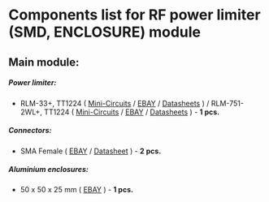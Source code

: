 # Components list for RF power limiter (SMD, ENCLOSURE) module

## Main module:

##### Power limiter:
- RLM-33+, TT1224 (
[Mini-Circuits](https://www.minicircuits.com/WebStore/dashboard.html?model=RLM-33%2B) / 
[EBAY](https://www.ebay.com/sch/i.html?_from=R40&_trksid=p2380057.m570.l1313&_nkw=RLM-33%2B&_sacat=0) /
[Datasheets](./Datasheets/Power%20limiters/RLM-33+.pdf) ) / 
RLM-751-2WL+, TT1224 (
[Mini-Circuits](https://www.minicircuits.com/WebStore/dashboard.html?model=RLM-751-2WL%2B) / 
[EBAY](https://www.ebay.com/sch/i.html?_from=R40&_trksid=p2380057.m570.l1313&_nkw=RLM-33%2B&_sacat=0) /
[Datasheets](./Datasheets/Power%20limiters/RLM-33+.pdf) )  - **1 pcs.**

##### Connectors:
- SMA Female (
[EBAY](https://www.ebay.com/sch/i.html?_from=R40&_trksid=p2380057.m570.l1313&_nkw=RLM-751-2WL%2B&_sacat=0) /
[Datasheet](./Datasheets/Connectors/SMA-Connector-Datasheet.pdf) ) - **2 pcs.**

##### Aluminium enclosures:
- 50 x 50 x 25 mm (
[EBAY](https://www.ebay.com/sch/i.html?_from=R40&_trksid=p2380057.m570.l1313&_nkw=aluminium+enclosure+50&_sacat=0) ) - **1 pcs.**
